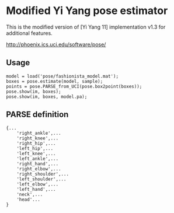 Modified Yi Yang pose estimator
===============================

This is the modified version of [Yi Yang 11] implementation v1.3 for
additional features.

http://phoenix.ics.uci.edu/software/pose/

Usage
-----

    model = load('pose/fashionista_model.mat');
    boxes = pose.estimate(model, sample);
    points = pose.PARSE_from_UCI(pose.box2point(boxes));
    pose.show(im, boxes);
    pose.show(im, boxes, model.pa);


PARSE definition
----------------

    {...
        'right_ankle',...
        'right_knee',...
        'right_hip',...
        'left_hip',...
        'left_knee',...
        'left_ankle',...
        'right_hand',...
        'right_elbow',...
        'right_shoulder',...
        'left_shoulder',...
        'left_elbow',...
        'left_hand',...
        'neck',...
        'head'...
    }

